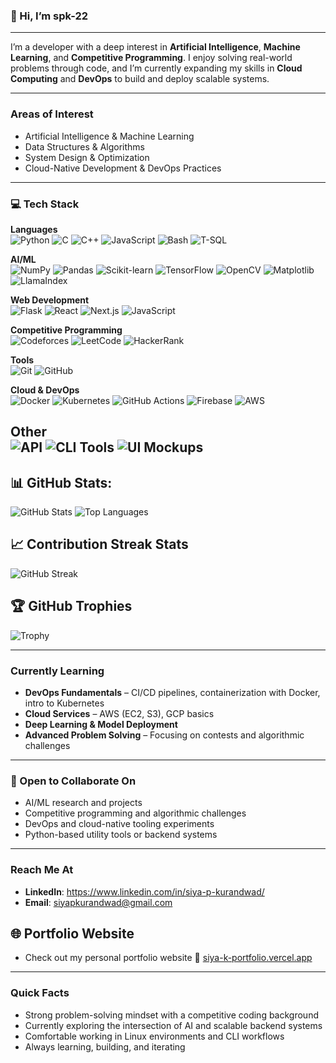 ### 👋 Hi, I’m spk-22

--- 

I’m a developer with a deep interest in **Artificial Intelligence**, **Machine Learning**, and **Competitive Programming**. I enjoy solving real-world problems through code, and I’m currently expanding my skills in **Cloud Computing** and **DevOps** to build and deploy scalable systems.

---
###  Areas of Interest

- Artificial Intelligence & Machine Learning  
- Data Structures & Algorithms  
- System Design & Optimization  
- Cloud-Native Development & DevOps Practices  

---
### 💻 Tech Stack

**Languages**  
![Python](https://img.shields.io/badge/Python-3776AB?logo=python&logoColor=white)
![C](https://img.shields.io/badge/C-00599C?logo=c&logoColor=white)
![C++](https://img.shields.io/badge/C++-00599C?logo=cplusplus&logoColor=white)
![JavaScript](https://img.shields.io/badge/JavaScript-F7DF1E?logo=javascript&logoColor=black)
![Bash](https://img.shields.io/badge/Bash-4EAA25?logo=gnu-bash&logoColor=white)
![T-SQL](https://img.shields.io/badge/T--SQL-CC2927?logo=microsoftsqlserver&logoColor=white)

**AI/ML**  
![NumPy](https://img.shields.io/badge/NumPy-013243?logo=numpy&logoColor=white)
![Pandas](https://img.shields.io/badge/Pandas-150458?logo=pandas&logoColor=white)
![Scikit-learn](https://img.shields.io/badge/Scikit--learn-F7931E?logo=scikit-learn&logoColor=white)
![TensorFlow](https://img.shields.io/badge/TensorFlow-FF6F00?logo=tensorflow&logoColor=white)
![OpenCV](https://img.shields.io/badge/OpenCV-5C3EE8?logo=opencv&logoColor=white)
![Matplotlib](https://img.shields.io/badge/Matplotlib-11557C?logo=matplotlib&logoColor=white)
![LlamaIndex](https://img.shields.io/badge/LlamaIndex-000000?logo=llamaindex&logoColor=white)

**Web Development**  
![Flask](https://img.shields.io/badge/Flask-000000?logo=flask&logoColor=white)
![React](https://img.shields.io/badge/React-20232A?logo=react&logoColor=61DAFB)
![Next.js](https://img.shields.io/badge/Next.js-000000?logo=nextdotjs&logoColor=white)
![JavaScript](https://img.shields.io/badge/JavaScript-F7DF1E?logo=javascript&logoColor=black)

**Competitive Programming**  
![Codeforces](https://img.shields.io/badge/Codeforces-1F8ACB?logo=codeforces&logoColor=white)
![LeetCode](https://img.shields.io/badge/LeetCode-FFA116?logo=leetcode&logoColor=black)
![HackerRank](https://img.shields.io/badge/HackerRank-2EC866?logo=hackerrank&logoColor=white)

**Tools**  
![Git](https://img.shields.io/badge/Git-F05032?logo=git&logoColor=white)
![GitHub](https://img.shields.io/badge/GitHub-181717?logo=github&logoColor=white)

**Cloud & DevOps**  
![Docker](https://img.shields.io/badge/Docker-2496ED?logo=docker&logoColor=white)
![Kubernetes](https://img.shields.io/badge/Kubernetes-326CE5?logo=kubernetes&logoColor=white)
![GitHub Actions](https://img.shields.io/badge/GitHub%20Actions-2088FF?logo=githubactions&logoColor=white)
![Firebase](https://img.shields.io/badge/Firebase-FFCA28?logo=firebase&logoColor=black)
![AWS](https://img.shields.io/badge/AWS-232F3E?logo=amazonaws&logoColor=white)

**Other**  
![API](https://img.shields.io/badge/API-0052CC?logo=apachespark&logoColor=white)
![CLI Tools](https://img.shields.io/badge/CLI-4EAA25?logo=gnubash&logoColor=white)
![UI Mockups](https://img.shields.io/badge/UI%20Mockups-FF69B4?logo=figma&logoColor=white)
---
## 📊 GitHub Stats:

![GitHub Stats](https://github-readme-stats.vercel.app/api?username=spk-22&show_icons=true&theme=react&hide_title=true)
![Top Languages](https://github-readme-stats.vercel.app/api/top-langs/?username=spk-22&layout=compact&theme=react)

## 📈 Contribution Streak Stats

![GitHub Streak](https://streak-stats.demolab.com?user=spk-22&theme=react&hide_border=true&date_format=M%20j%5B%2C%20Y%5D)

## 🏆 GitHub Trophies

![Trophy](https://github-profile-trophy.vercel.app/?username=spk-22&theme=algolia&margin-w=10&no-frame=true)

---

###  Currently Learning

- **DevOps Fundamentals** – CI/CD pipelines, containerization with Docker, intro to Kubernetes  
- **Cloud Services** – AWS (EC2, S3), GCP basics  
- **Deep Learning & Model Deployment**  
- **Advanced Problem Solving** – Focusing on contests and algorithmic challenges  

---

### 🤝 Open to Collaborate On

- AI/ML research and projects  
- Competitive programming and algorithmic challenges  
- DevOps and cloud-native tooling experiments  
- Python-based utility tools or backend systems  

---

###  Reach Me At

- **LinkedIn**: https://www.linkedin.com/in/siya-p-kurandwad/
- **Email**: siyapkurandwad@gmail.com

## 🌐 Portfolio Website

 - Check out my personal portfolio website
🔗 [siya-k-portfolio.vercel.app](https://siya-k-portfolio.vercel.app)

---

###  Quick Facts

-  Strong problem-solving mindset with a competitive coding background  
-  Currently exploring the intersection of AI and scalable backend systems  
-  Comfortable working in Linux environments and CLI workflows  
-  Always learning, building, and iterating  

